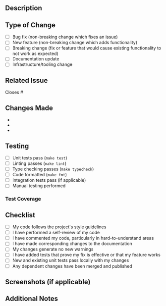 ## Description

<!-- Provide a clear and concise description of the changes -->

## Type of Change

- [ ] Bug fix (non-breaking change which fixes an issue)
- [ ] New feature (non-breaking change which adds functionality)
- [ ] Breaking change (fix or feature that would cause existing functionality to not work as expected)
- [ ] Documentation update
- [ ] Infrastructure/tooling change

## Related Issue

Closes #<!-- issue number -->

## Changes Made

<!-- List the key changes in this PR -->

- 
- 
- 

## Testing

<!-- Describe the tests you ran and their results -->

- [ ] Unit tests pass (`make test`)
- [ ] Linting passes (`make lint`)
- [ ] Type checking passes (`make typecheck`)
- [ ] Code formatted (`make fmt`)
- [ ] Integration tests pass (if applicable)
- [ ] Manual testing performed

### Test Coverage

<!-- If applicable, mention coverage changes -->

## Checklist

- [ ] My code follows the project's style guidelines
- [ ] I have performed a self-review of my code
- [ ] I have commented my code, particularly in hard-to-understand areas
- [ ] I have made corresponding changes to the documentation
- [ ] My changes generate no new warnings
- [ ] I have added tests that prove my fix is effective or that my feature works
- [ ] New and existing unit tests pass locally with my changes
- [ ] Any dependent changes have been merged and published

## Screenshots (if applicable)

<!-- Add screenshots to help explain your changes -->

## Additional Notes

<!-- Any additional information that reviewers should know -->

